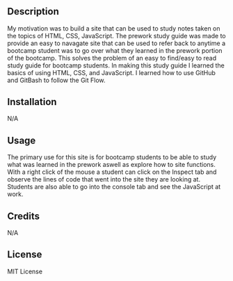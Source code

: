 # <Prework Study Guide>

## Description

My motivation was to build a site that can be used to study notes taken on the topics of HTML, CSS, JavaScript. The prework study guide was made to provide an easy to navagate site that can be used to refer back to anytime a bootcamp student was to go over what they learned in the prework portion of the bootcamp. This solves the problem of an easy to find/easy to read study guide for bootcamp students. In making this study guide I learned the basics of using HTML, CSS, and JavaScript. I learned how to use GitHub and GitBash to follow the Git Flow.

## Installation

N/A

## Usage

The primary use for this site is for bootcamp students to be able to study what was learned in the prework aswell as explore how to site functions. With a right click of the mouse a student can click on the Inspect tab and observe the lines of code that went into the site they are looking at. Students are also able to go into the console tab and see the JavaScript at work. 

## Credits

N/A          

## License

MIT License
